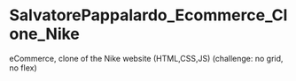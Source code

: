 # SalvatorePappalardo_Ecommerce_Clone_Nike
eCommerce, clone of the Nike website (HTML,CSS,JS) (challenge: no grid, no flex) 

